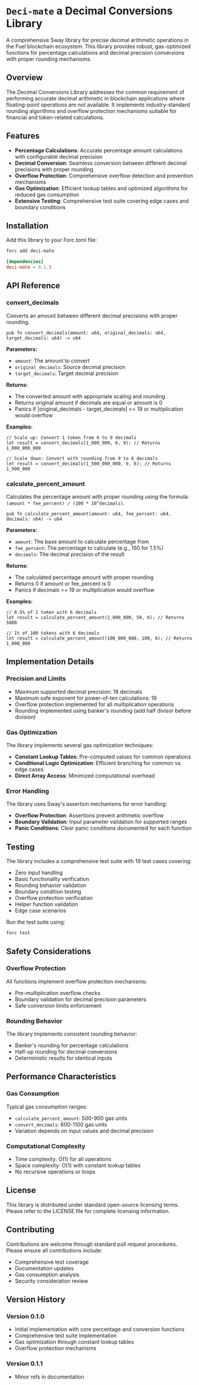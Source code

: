 # `Deci-mate` a Decimal Conversions Library

A comprehensive Sway library for precise decimal arithmetic operations in the Fuel blockchain ecosystem. This library provides robust, gas-optimized functions for percentage calculations and decimal precision conversions with proper rounding mechanisms.

## Overview

The Decimal Conversions Library addresses the common requirement of performing accurate decimal arithmetic in blockchain applications where floating-point operations are not available. It implements industry-standard rounding algorithms and overflow protection mechanisms suitable for financial and token-related calculations.

## Features

- **Percentage Calculations**: Accurate percentage amount calculations with configurable decimal precision
- **Decimal Conversion**: Seamless conversion between different decimal precisions with proper rounding
- **Overflow Protection**: Comprehensive overflow detection and prevention mechanisms
- **Gas Optimization**: Efficient lookup tables and optimized algorithms for reduced gas consumption
- **Extensive Testing**: Comprehensive test suite covering edge cases and boundary conditions

## Installation

Add this library to your Forc.toml file:

```bash
forc add deci-mate
```

```toml
[dependencies]
deci-mate = 0.1.1
```

## API Reference

### convert_decimals

Converts an amount between different decimal precisions with proper rounding.

```sway
pub fn convert_decimals(amount: u64, original_decimals: u64, target_decimals: u64) -> u64
```

**Parameters:**

- `amount`: The amount to convert
- `original_decimals`: Source decimal precision
- `target_decimals`: Target decimal precision

**Returns:**

- The converted amount with appropriate scaling and rounding
- Returns original amount if decimals are equal or amount is 0
- Panics if |original_decimals - target_decimals| >= 19 or multiplication would overflow

**Examples:**

```sway
// Scale up: Convert 1 token from 6 to 9 decimals
let result = convert_decimals(1_000_000, 6, 9); // Returns 1_000_000_000

// Scale down: Convert with rounding from 9 to 6 decimals
let result = convert_decimals(1_500_000_000, 9, 6); // Returns 1_500_000
```

### calculate_percent_amount

Calculates the percentage amount with proper rounding using the formula: `(amount * fee_percent) / (100 * 10^decimals)`.

```sway
pub fn calculate_percent_amount(amount: u64, fee_percent: u64, decimals: u64) -> u64
```

**Parameters:**

- `amount`: The base amount to calculate percentage from
- `fee_percent`: The percentage to calculate (e.g., 150 for 1.5%)
- `decimals`: The decimal precision of the result

**Returns:**

- The calculated percentage amount with proper rounding
- Returns 0 if amount or fee_percent is 0
- Panics if decimals >= 19 or multiplication would overflow

**Examples:**

```sway
// 0.5% of 1 token with 6 decimals
let result = calculate_percent_amount(1_000_000, 50, 6); // Returns 5000

// 1% of 100 tokens with 6 decimals  
let result = calculate_percent_amount(100_000_000, 100, 6); // Returns 1_000_000
```

## Implementation Details

### Precision and Limits

- Maximum supported decimal precision: 18 decimals
- Maximum safe exponent for power-of-ten calculations: 19
- Overflow protection implemented for all multiplication operations
- Rounding implemented using banker's rounding (add half divisor before division)

### Gas Optimization

The library implements several gas optimization techniques:

- **Constant Lookup Tables**: Pre-computed values for common operations
- **Conditional Logic Optimization**: Efficient branching for common vs. edge cases
- **Direct Array Access**: Minimized computational overhead

### Error Handling

The library uses Sway's assertion mechanisms for error handling:

- **Overflow Protection**: Assertions prevent arithmetic overflow
- **Boundary Validation**: Input parameter validation for supported ranges
- **Panic Conditions**: Clear panic conditions documented for each function

## Testing

The library includes a comprehensive test suite with 19 test cases covering:

- Zero input handling
- Basic functionality verification
- Rounding behavior validation
- Boundary condition testing
- Overflow protection verification
- Helper function validation
- Edge case scenarios

Run the test suite using:

```bash
forc test
```

## Safety Considerations

### Overflow Protection

All functions implement overflow protection mechanisms:

- Pre-multiplication overflow checks
- Boundary validation for decimal precision parameters
- Safe conversion limits enforcement

### Rounding Behavior

The library implements consistent rounding behavior:

- Banker's rounding for percentage calculations
- Half-up rounding for decimal conversions
- Deterministic results for identical inputs

## Performance Characteristics

### Gas Consumption

Typical gas consumption ranges:

- `calculate_percent_amount`: 500-900 gas units
- `convert_decimals`: 600-1100 gas units
- Variation depends on input values and decimal precision

### Computational Complexity

- Time complexity: O(1) for all operations
- Space complexity: O(1) with constant lookup tables
- No recursive operations or loops

## License

This library is distributed under standard open-source licensing terms. Please refer to the LICENSE file for complete licensing information.

## Contributing

Contributions are welcome through standard pull request procedures. Please ensure all contributions include:

- Comprehensive test coverage
- Documentation updates
- Gas consumption analysis
- Security consideration review

## Version History

### Version 0.1.0

- Initial implementation with core percentage and conversion functions
- Comprehensive test suite implementation
- Gas optimization through constant lookup tables
- Overflow protection mechanisms

### Version 0.1.1

- Minor refs in documentation
